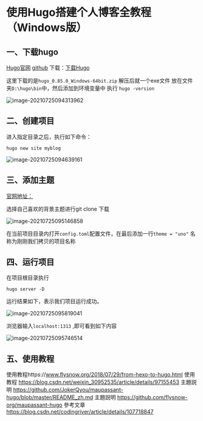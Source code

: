 # 使用Hugo搭建个人博客全教程（Windows版）

## 一、下载hugo

[Hugo官网](https://blog.csdn.net/codingriver/article/details/107718847)
[github](https://github.com/gohugoio/hugo)
下载：[下载Hugo](https://github.com/gohugoio/hugo/releases)

这里下载的是`hugo_0.85.0_Windows-64bit.zip`
解压后就一个exe文件
放在文件夹`D:\hugo\bin`中，然后添加到环境变量中
执行 `hugo -version`

![image-20210725094313962](https://cdn.jsdelivr.net/gh/liuhuanhuan963019/blogPicture/md_photos/hugo%E6%90%AD%E5%BB%BA%E4%B8%AA%E4%BA%BA%E5%8D%9A%E5%AE%A201.png)

## 二、创建项目

进入指定目录之后，执行如下命令：

```shell
hugo new site myblog
```

![image-20210725094639161](https://cdn.jsdelivr.net/gh/liuhuanhuan963019/blogPicture/md_photos/hugo%E6%90%AD%E5%BB%BA%E5%8D%9A%E5%AE%A202.png)

## 三、添加主题

[官网地址：](https://www.gohugo.org/theme/)

选择自己喜欢的背景主题进行git clone 下载

![image-20210725095146858](https://cdn.jsdelivr.net/gh/liuhuanhuan963019/blogPicture/md_photos/hugo%E5%8D%9A%E5%AE%A2%E6%90%AD%E5%BB%BA03.png)

在当前项目目录内打开`config.toml`配置文件，在最后添加一行`theme = "uno"`  名称为刚刚我们拷贝的项目名称

## 四、运行项目

在项目根目录执行

```shell
hugo server -D
```

运行结果如下，表示我们项目运行成功。

![image-20210725095819041](https://cdn.jsdelivr.net/gh/liuhuanhuan963019/blogPicture/md_photos/hugo%E6%90%AD%E5%BB%BA%E4%B8%AA%E4%BA%BA%E5%8D%9A%E5%AE%A206.png)

浏览器输入`localhost:1313` ,即可看到如下内容

![image-20210725095746514](https://cdn.jsdelivr.net/gh/liuhuanhuan963019/blogPicture/md_photos/hugo%E6%90%AD%E5%BB%BA%E4%B8%AA%E4%BA%BA%E5%8D%9A%E5%AE%A205.png)

## 五、使用教程

 使用教程https://www.flysnow.org/2018/07/29/from-hexo-to-hugo.html
		使用教程 https://blog.csdn.net/weixin_30952535/article/details/97155453
		主題説明 https://github.com/JokerQyou/maupassant-hugo/blob/master/README_zh.md
		主題説明 https://github.com/flysnow-org/maupassant-hugo
		參考文章 https://blog.csdn.net/codingriver/article/details/107718847





